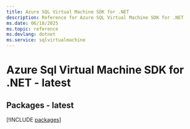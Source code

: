 ```yaml
---
title: Azure SQL Virtual Machine SDK for .NET
description: Reference for Azure SQL Virtual Machine SDK for .NET
ms.date: 06/18/2025
ms.topic: reference
ms.devlang: dotnet
ms.service: sqlvirtualmachine
---
```

# Azure Sql Virtual Machine SDK for .NET - latest
## Packages - latest
[!INCLUDE [packages](sql-virtual-machine-index.md)]
